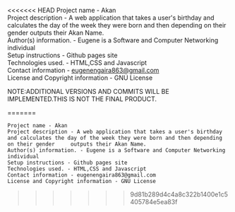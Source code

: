 <<<<<<< HEAD
Project name - Akan <br />
Project description - A web application that takes a user's birthday and calculates the day of the week they were born and then depending on their gender outputs their Akan Name. <br />
Author(s) information. - Eugene is a Software and Computer Networking individual<br />
Setup instructions - Github pages site<br />
Technologies used. - HTML,CSS and Javascript<br />
Contact information - eugenengaira863@gmail.com<br />
License and Copyright information - GNU License<br />

NOTE:ADDITIONAL VERSIONS AND COMMITS WILL BE IMPLEMENTED.THIS IS NOT THE FINAL PRODUCT.

=======

    Project name - Akan
    Project description - A web application that takes a user's birthday and calculates the day of the week they were born and then depending on their gender     outputs their Akan Name. 
    Author(s) information. - Eugene is a Software and Computer Networking individual
    Setup instructions - Github pages site
    Technologies used. - HTML,CSS and Javascript
    Contact information - eugenengaira863@gmail.com
    License and Copyright information - GNU License
>>>>>>> 9d81b289d4c4a8c322b1400e1c5405784e5ea83f
